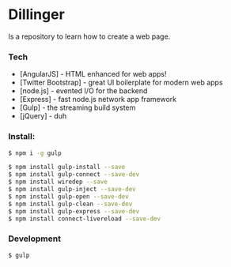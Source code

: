 # Dillinger
Is a repository to learn how to create a web page.

### Tech
* [AngularJS] - HTML enhanced for web apps!
* [Twitter Bootstrap] - great UI boilerplate for modern web apps
* [node.js] - evented I/O for the backend
* [Express] - fast node.js network app framework
* [Gulp] - the streaming build system
* [jQuery] - duh

### Install:

```sh
$ npm i -g gulp
```

```sh
$ npm install gulp-install --save
$ npm install gulp-connect --save-dev 
$ npm install wiredep --save
$ npm install gulp-inject --save-dev 
$ npm install gulp-open --save-dev 
$ npm install gulp-clean --save-dev 
$ npm install gulp-express --save-dev 
$ npm install connect-livereload --save-dev
```
### Development

```sh
$ gulp
```
